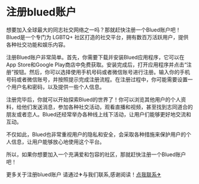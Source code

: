# 注册blued账户

想要加入全球最大的同志社交网络之一吗？那就赶快注册一个Blued账户吧！Blued是一个专门为 LGBTQ+ 社区打造的社交平台，拥有数百万活跃用户，提供各种社交功能和娱乐内容。

注册Blued账户非常简单。首先，你需要下载并安装Blued应用程序，它可以在App Store和Google Play商店中免费获取。安装完成后，打开应用程序并点击“注册”按钮。然后，你可以选择使用手机号码或者微信账号进行注册。输入你的手机号码或者微信账号，并按照提示完成注册流程。在注册过程中，你可能需要设置一个用户名和密码，以及提供一些个人信息。

注册完毕后，你就可以开始探索Blued的世界了！你可以浏览其他用户的个人资料，给他们发送消息，参加各种社交活动，观看直播和视频，甚至找到志同道合的朋友或者恋人。Blued还经常举办各种线上线下活动，让用户们能够更好地交流和互动。

不仅如此，Blued也非常重视用户的隐私和安全，会采取各种措施来保护用户的个人信息，让用户能够放心地使用这个平台。

所以，如果你想要加入一个充满爱和包容的社区，那就赶快注册一个Blued账户吧！

更多关于注册blued账户 请通过✈与我们联系,感谢阅读！[点我联系✈](https://www.G208.com)